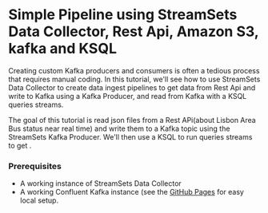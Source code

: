 # Simple Pipeline using StreamSets Data Collector, Rest Api, Amazon S3, kafka and KSQL
Creating custom Kafka producers and consumers is often a tedious process that requires manual coding. In this tutorial, we'll see how to use StreamSets Data Collector to create data ingest pipelines to get data from Rest Api and write to Kafka using a Kafka Producer, and read from Kafka with a KSQL queries streams.

The goal of this tutorial is read json files from a Rest APi(about Lisbon Area Bus status near real time) and write them to a Kafka topic using the StreamSets Kafka Producer. We'll then use a KSQL to run queries streams to get .

### Prerequisites

* A working instance of StreamSets Data Collector
* A working Confluent Kafka instance (see the [GitHub Pages](https://pages.github.com/) for easy local setup.
